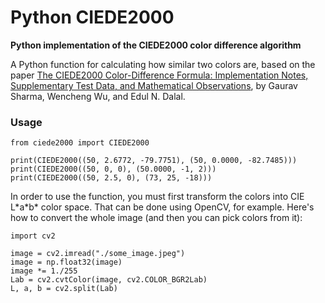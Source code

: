 # Python CIEDE2000  
**Python implementation of the CIEDE2000 color difference algorithm**

A Python function for calculating how similar two colors are, based on the paper [The CIEDE2000 Color-Difference Formula: Implementation Notes, Supplementary Test Data, and Mathematical Observations](http://www.ece.rochester.edu/~gsharma/ciede2000/), by Gaurav Sharma, Wencheng Wu, and Edul N. Dalal.

### Usage

```
from ciede2000 import CIEDE2000

print(CIEDE2000((50, 2.6772, -79.7751), (50, 0.0000, -82.7485)))
print(CIEDE2000((50, 0, 0), (50.0000, -1, 2)))
print(CIEDE2000((50, 2.5, 0), (73, 25, -18)))
```

In order to use the function, you must first transform the colors into CIE L\*a\*b\* color space. That can be done using OpenCV, for example. Here's how to convert the whole image (and then you can pick colors from it):

```
import cv2

image = cv2.imread("./some_image.jpeg")
image = np.float32(image)
image *= 1./255
Lab = cv2.cvtColor(image, cv2.COLOR_BGR2Lab)
L, a, b = cv2.split(Lab)
```
